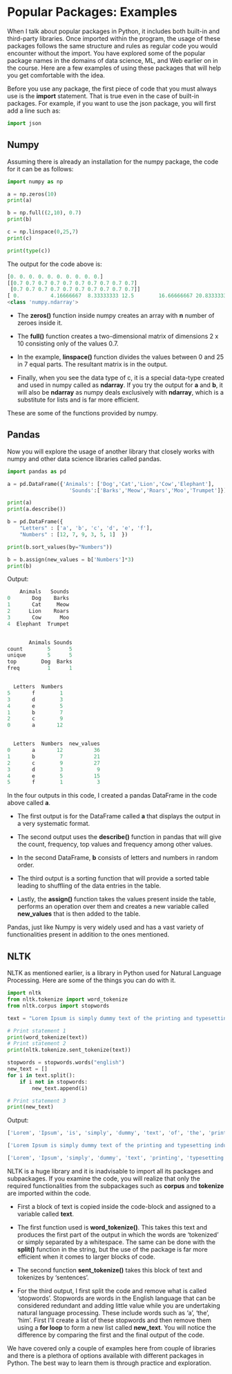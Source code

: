 # Popular Packages: Examples

When I talk about popular packages in Python, it includes both built-in and third-party libraries. Once imported within the program, the usage of these packages follows the same structure and rules as regular code you would encounter without the import. You have explored some of the popular package names in the domains of data science, ML, and Web earlier on in the course. Here are a few examples of using these packages that will help you get comfortable with the idea.

Before you use any package, the first piece of code that you must always use is the <b>import</b> statement. That is true even in the case of built-in packages. For example, if you want to use the json package, you will first add a line such as:

```python
import json
```

## Numpy

Assuming there is already an installation for the numpy package, the code for it can be as follows:

```python
import numpy as np

a = np.zeros(10)
print(a)

b = np.full((2,10), 0.7)
print(b)

c = np.linspace(0,25,7)
print(c)

print(type(c))
```

The output for the code above is:

```python
[0. 0. 0. 0. 0. 0. 0. 0. 0. 0.]
[[0.7 0.7 0.7 0.7 0.7 0.7 0.7 0.7 0.7 0.7]
 [0.7 0.7 0.7 0.7 0.7 0.7 0.7 0.7 0.7 0.7]] 
[ 0.          4.16666667  8.33333333 12.5        16.66666667 20.83333333  25.        ]
<class 'numpy.ndarray'>
```


* The <b>zeros()</b> function inside numpy creates an array with <b>n</b> number of zeroes inside it.

* The <b>full()</b> function creates a two-dimensional matrix of dimensions 2 x 10 consisting only of the values 0.7.

* In the example, <b>linspace()</b> function divides the values between 0 and 25 in 7 equal parts. The resultant matrix is in the output.

* Finally, when you see the data type of c, it is a special data-type created and used in numpy called as <b>ndarray</b>. If you try the output for <b>a</b> and <b>b</b>, it will also be <b>ndarray</b> as numpy deals exclusively with <b>ndarray</b>, which is a substitute for lists and is far more efficient. 

These are some of the functions provided by numpy.

## Pandas

Now you will explore the usage of another library that closely works with numpy and other data science libraries called pandas.

```python
import pandas as pd

a = pd.DataFrame({'Animals': ['Dog','Cat','Lion','Cow','Elephant'],
                    'Sounds':['Barks','Meow','Roars','Moo','Trumpet']})

print(a)
print(a.describe())

b = pd.DataFrame({
    "Letters" : ['a', 'b', 'c', 'd', 'e', 'f'],
    "Numbers" : [12, 7, 9, 3, 5, 1]  })

print(b.sort_values(by="Numbers"))

b = b.assign(new_values = b['Numbers']*3)
print(b)
```

Output:

```python
    Animals   Sounds
0       Dog    Barks
1       Cat     Meow
2      Lion    Roars
3       Cow      Moo
4  Elephant  Trumpet


       Animals Sounds
count        5      5
unique       5      5
top        Dog  Barks
freq         1      1


  Letters  Numbers
5       f        1
3       d        3
4       e        5
1       b        7
2       c        9
0       a       12


  Letters  Numbers  new_values
0       a       12          36
1       b        7          21
2       c        9          27
3       d        3           9
4       e        5          15
5       f        1           3
```

In the four outputs in this code, I created a pandas DataFrame in the code above called <b>a</b>.

* The first output is for the DataFrame called <b>a</b> that displays the output in a very systematic format.

* The second output uses the <b>describe()</b> function in pandas that will give the count, frequency, top values and frequency among other values.

* In the second DataFrame, <b>b</b> consists of letters and numbers in random order.

* The third output is a sorting function that will provide a sorted table leading to shuffling of the data entries in the table.

* Lastly, the <b>assign()</b> function takes the values present inside the table, performs an operation over them and creates a new variable called <b>new_values</b> that is then added to the table.

Pandas, just like Numpy is very widely used and has a vast variety of functionalities present in addition to the ones mentioned.

## NLTK

NLTK as mentioned earlier, is a library in Python used for Natural Language Processing. Here are some of the things you can do with it.

```python
import nltk
from nltk.tokenize import word_tokenize
from nltk.corpus import stopwords

text = "Lorem Ipsum is simply dummy text of the printing and typesetting industry. Lorem Ipsum has been the industry's standard dummy text ever since the 1500s, when an unknown printer took a galley of type and scrambled it to make a type specimen book."

# Print statement 1
print(word_tokenize(text))
# Print statement 2
print(nltk.tokenize.sent_tokenize(text))

stopwords = stopwords.words("english")
new_text = []
for i in text.split():
    if i not in stopwords:
        new_text.append(i)

# Print statement 3
print(new_text)
```

Output:

```python
['Lorem', 'Ipsum', 'is', 'simply', 'dummy', 'text', 'of', 'the', 'printing', 'and', 'typesetting', 'industry', '.', 'Lorem', 'Ipsum', 'has', 'been', 'the', 'industry', "'s", 'standard', 'dummy', 'text', 'ever', 'since', 'the', '1500s', ',', 'when', 'an', 'unknown', 'printer', 'took', 'a', 'galley', 'of', 'type', 'and', 'scrambled', 'it', 'to', 'make', 'a', 'type', 'specimen', 'book', '.']

['Lorem Ipsum is simply dummy text of the printing and typesetting industry.', "Lorem Ipsum has been the industry's standard dummy text ever since the 1500s, when an unknown printer took a galley of type and scrambled it to make a type specimen book."]

['Lorem', 'Ipsum', 'simply', 'dummy', 'text', 'printing', 'typesetting', 'industry.', 'Lorem', 'Ipsum', "industry's", 'standard', 'dummy', 'text', 'ever', 'since', '1500s,', 'unknown', 'printer', 'took', 'galley', 'type', 'scrambled', 'make', 'type', 'specimen', 'book.']
```

NLTK is a huge library and it is inadvisable to import all its packages and subpackages. If you examine the code, you will realize that only the required functionalities from the subpackages such as <b>corpus</b> and <b>tokenize</b> are imported within the code.

* First a block of text is copied inside the code-block and assigned to a variable called <b>text</b>.

* The first function used is <b>word_tokenize()</b>. This takes this text and produces the first part of the output in which the words are ‘tokenized’ or simply separated by a whitespace. The same can be done with the <b>split()</b> function in the string, but the use of the package is far more efficient when it comes to larger blocks of code.

* The second function <b>sent_tokenize()</b> takes this block of text and tokenizes by ‘sentences’.

* For the third output, I first split the code and remove what is called ‘stopwords’. Stopwords are words in the English language that can be considered redundant and adding little value while you are undertaking natural language processing. These include words such as ‘a’, ‘the’, ‘him’. First I'll create a list of these stopwords and then remove them using a <b>for loop</b> to form a new list called <b>new_text</b>. You will notice the difference by comparing the first and the final output of the code.

We have covered only a couple of examples here from couple of libraries and there is a plethora of options available with different packages in Python. The best way to learn them is through practice and exploration. 